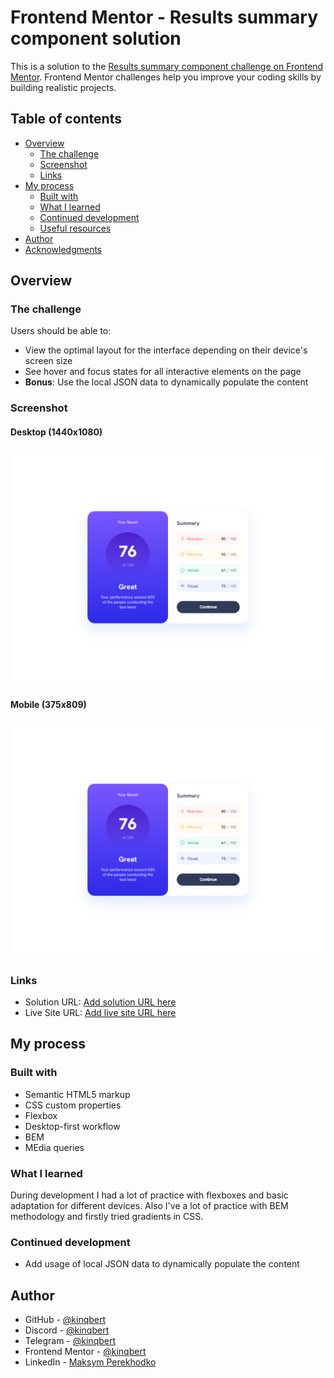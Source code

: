 # Frontend Mentor - Results summary component solution

This is a solution to the [Results summary component challenge on Frontend Mentor](https://www.frontendmentor.io/challenges/results-summary-component-CE_K6s0maV). Frontend Mentor challenges help you improve your coding skills by building realistic projects. 

## Table of contents

- [Overview](#overview)
  - [The challenge](#the-challenge)
  - [Screenshot](#screenshot)
  - [Links](#links)
- [My process](#my-process)
  - [Built with](#built-with)
  - [What I learned](#what-i-learned)
  - [Continued development](#continued-development)
  - [Useful resources](#useful-resources)
- [Author](#author)
- [Acknowledgments](#acknowledgments)

## Overview

### The challenge

Users should be able to:

- View the optimal layout for the interface depending on their device's screen size
- See hover and focus states for all interactive elements on the page
- **Bonus**: Use the local JSON data to dynamically populate the content

### Screenshot

#### Desktop (1440x1080)
![Desktop](./screenshot-1440x1080.png)
#### Mobile (375x809)
![Desktop](./screenshot-1440x1080.png)

### Links

- Solution URL: [Add solution URL here](https://github.com/kinqbert/results-summary-component)
- Live Site URL: [Add live site URL here](https://kinqbert.github.io/results-summary-component/)

## My process

### Built with

- Semantic HTML5 markup
- CSS custom properties
- Flexbox
- Desktop-first workflow
- BEM
- MEdia queries

### What I learned

During development I had a lot of practice with flexboxes and basic adaptation for different devices. Also I've a lot of practice with BEM methodology and firstly tried gradients in CSS.

### Continued development

- Add usage of local JSON data to dynamically populate the content

## Author

- GitHub - [@kinqbert](https://github.com/kinqbert)
- Discord - [@kinqbert](https://discordapp.com/users/kinqbert)
- Telegram - [@kinqbert](https://t.me/perekhodko_m)
- Frontend Mentor - [@kinqbert](https://www.frontendmentor.io/profile/kinqbert)
- LinkedIn - [Maksym Perekhodko](https://www.linkedin.com/in/maksym-perekhodko/)
